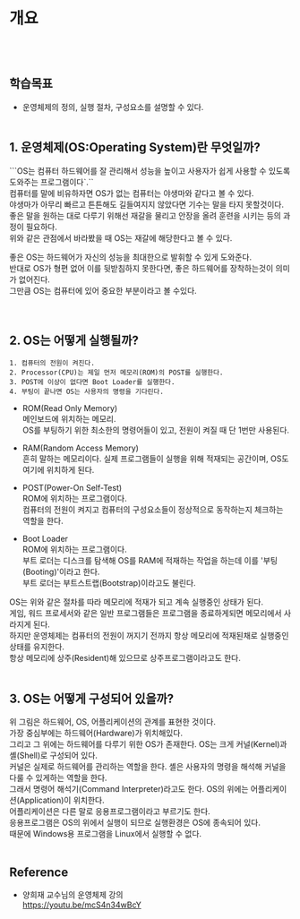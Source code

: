 # 개요
<br></br>

## 학습목표
* 운영체제의 정의, 실행 절차, 구성요소를 설명할 수 있다.
<br></br>

## 1. 운영체제(OS:Operating System)란 무엇일까?
```OS는 컴퓨터 하드웨어를 잘 관리해서 성능을 높이고 사용자가 쉽게 사용할 수 있도록 도와주는 프로그램이다`.``   
컴퓨터를 말에 비유하자면 OS가 없는 컴퓨터는 야생마와 같다고 볼 수 있다.  
야생마가 아무리 빠르고 튼튼해도 길들여지지 않았다면 기수는 말을 타지 못할것이다.  
좋은 말을 원하는 대로 다루기 위해선 재갈을 물리고 안장을 올려 훈련을 시키는 등의 과정이 필요하다.  
위와 같은 관점에서 바라봤을 때 OS는 재갈에 해당한다고 볼 수 있다.  

좋은 OS는 하드웨어가 자신의 성능을 최대한으로 발휘할 수 있게 도와준다.  
반대로 OS가 형편 없어 이를 뒷받침하지 못한다면, 좋은 하드웨어를 장착하는것이 의미가 없어진다.  
그만큼 OS는 컴퓨터에 있어 중요한 부분이라고 볼 수있다.  
<br></br>

## 2. OS는 어떻게 실행될까?

```
1. 컴퓨터의 전원이 켜진다.
2. Processor(CPU)는 제일 먼저 메모리(ROM)의 POST를 실행한다.  
3. POST에 이상이 없다면 Boot Loader를 실행한다.  
4. 부팅이 끝나면 OS는 사용자의 명령을 기다린다.
```

* ROM(Read Only Memory)  
메인보드에 위치하는 메모리.  
OS를 부팅하기 위한 최소한의 명령어들이 있고, 전원이 켜질 때 단 1번만 사용된다.

* RAM(Random Access Memory)  
흔히 말하는 메모리이다. 실제 프로그램들이 실행을 위해 적재되는 공간이며, OS도 여기에 위치하게 된다.

* POST(Power-On Self-Test)  
ROM에 위치하는 프로그램이다.  
컴퓨터의 전원이 켜지고 컴퓨터의 구성요소들이 정상적으로 동작하는지 체크하는 역할을 한다.

* Boot Loader  
ROM에 위치하는 프로그램이다.  
부트 로더는 디스크를 탐색해 OS를 RAM에 적재하는 작업을 하는데 이를 '부팅(Booting)'이라고 한다.  
부트 로더는 부트스트랩(Bootstrap)이라고도 불린다.

OS는 위와 같은 절차를 따라 메모리에 적재가 되고 계속 실행중인 상태가 된다.  
게임, 워드 프로세서와 같은 일반 프로그램들은 프로그램을 종료하게되면 메모리에서 사라지게 된다.  
하지만 운영체제는 컴퓨터의 전원이 꺼지기 전까지 항상 메모리에 적재된채로 실행중인 상태를 유지한다.  
항상 메모리에 상주(Resident)해 있으므로 상주프로그램이라고도 한다.
<br></br>

## 3. OS는 어떻게 구성되어 있을까?

위 그림은 하드웨어, OS, 어플리케이션의 관계를 표현한 것이다.  
가장 중심부에는 하드웨어(Hardware)가 위치해있다.  
그리고 그 위에는 하드웨어를 다루기 위한 OS가 존재한다.
OS는 크게 커널(Kernel)과 셸(Shell)로 구성되어 있다.  
커널은 실제로 하드웨어를 관리하는 역할을 한다.
셸은 사용자의 명령을 해석해 커널을 다룰 수 있게하는 역할을 한다.  
그래서 명령어 해석기(Command Interpreter)라고도 한다. 
OS의 위에는 어플리케이션(Application)이 위치한다.  
어플리케이션은 다른 말로 응용프로그램이라고 부르기도 한다.  
응용프로그램은 OS의 위에서 실행이 되므로 실행환경은 OS에 종속되어 있다.  
때문에 Windows용 프로그램을 Linux에서 실행할 수 없다.
<br></br>

## Reference
* 양희재 교수님의 운영체제 강의  
https://youtu.be/mcS4n34wBcY
